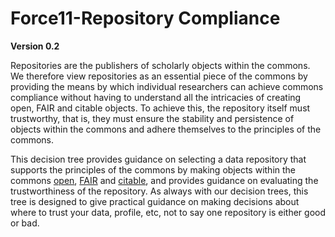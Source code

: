 # Force11-Repository Compliance

__Version 0.2__

Repositories are the publishers of scholarly objects within the commons.  We therefore view repositories as an essential piece of the commons by providing the means by which individual researchers can achieve commons compliance without having to understand all the intricacies of creating open, FAIR and citable objects.  To achieve this, the repository itself must trustworthy, that is, they must ensure the stability and persistence of objects within the commons and adhere themselves to the principles of the commons.  

This decision tree provides guidance on selecting a data repository that supports the principles of the commons by making objects within the commons [open](https://docs.google.com/document/d/10tX_ZFTKWPQmejS0uxdXf_PajZbcYWUrlDaAOBBo2vc/edit), [FAIR](https://docs.google.com/document/d/1LZYWfXXETE0i5U-DTkfxtzUitKU8OfMybiNdKdmE6uk/edit#heading=h.b49fd0lpbtqd) and [citable](https://docs.google.com/document/d/1a2c99JAI9phb5ZX8nexNeXfBasFU0flMDyA2eK8nF8U/edit#), and provides guidance on evaluating the trustworthiness of the repository.  As always with our decision trees, this tree is designed to give practical guidance on making decisions about where to trust your data, profile, etc, not to say one repository is either good or bad.  
